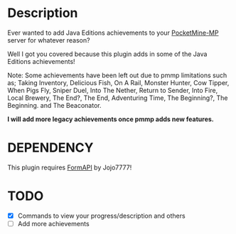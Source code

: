 # Description
Ever wanted to add Java Editions achievements to your [PocketMine-MP](https://pmmp.io) server for whatever reason? 

Well I got you covered because this plugin adds in some of the Java Editions achievements!

Note: Some achievements have been left out due to pmmp limitations such as; Taking Inventory, Delicious Fish, On A Rail, Monster Hunter, Cow Tipper, When Pigs Fly, Sniper Duel, Into The Nether, Return to Sender, Into Fire, Local Brewery, The End?, The End, Adventuring Time, The Beginning?, The Beginning. and The Beaconator.

**I will add more legacy achievements once pmmp adds new features.**

# DEPENDENCY

This plugin requires [FormAPI](https://poggit.pmmp.io/ci/jojoe77777/FormAPI/libFormAPI) by Jojo7777!

# TODO
- [x] Commands to view your progress/description and others
- [ ] Add more achievements
